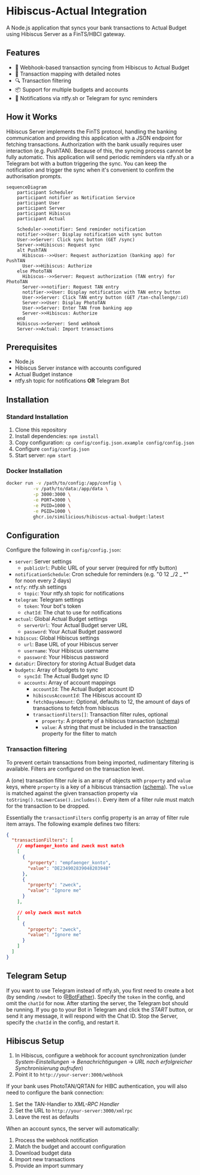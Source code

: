 # Hibiscus-Actual Integration

A Node.js application that syncs your bank transactions to Actual Budget using Hibiscus Server as a FinTS/HBCI gateway.

## Features

- 🔄 Webhook-based transaction syncing from Hibiscus to Actual Budget
- 🎯 Transaction mapping with detailed notes
- 🔍 Transaction filtering
- 📦 Support for multiple budgets and accounts
- 📱 Notifications via ntfy.sh or Telegram for sync reminders

## How it Works

Hibiscus Server implements the FinTS protocol, handling the banking communication and providing this application with a JSON endpoint for fetching transactions. Authorization with the bank usually requires user interaction (e.g. PushTAN). Because of this, the syncing process cannot be fully automatic. This application will send periodic reminders via ntfy.sh or a Telegram bot with a button triggering the sync. You can keep the notification and trigger the sync when it's convenient to confirm the authorisation prompts.

```mermaid
sequenceDiagram
    participant Scheduler
    participant notifier as Notification Service
    participant User
    participant Server
    participant Hibiscus
    participant Actual

    Scheduler->>notifier: Send reminder notification
    notifier->>User: Display notification with sync button
    User->>Server: Click sync button (GET /sync)
    Server->>Hibiscus: Request sync
    alt PushTAN
      Hibiscus-->>User: Request authorization (banking app) for PushTAN
      User->>Hibiscus: Authorize
    else PhotoTAN
      Hibiscus-->>Server: Request authorization (TAN entry) for PhotoTAN
      Server->>notifier: Request TAN entry
      notifier->>User: Display notification with TAN entry button
      User->>Server: Click TAN entry button (GET /tan-challenge/:id)
      Server->>User: Display PhotoTAN
      User->>Server: Enter TAN from banking app
      Server->>Hibiscus: Authorize
    end
    Hibiscus->>Server: Send webhook
    Server->>Actual: Import transactions
```

## Prerequisites

- Node.js
- Hibiscus Server instance with accounts configured
- Actual Budget instance
- ntfy.sh topic for notifications **OR** Telegram Bot

## Installation

### Standard Installation

1. Clone this repository
2. Install dependencies: `npm install`
3. Copy configuration: `cp config/config.json.example config/config.json`
4. Configure `config/config.json`
5. Start server: `npm start`

### Docker Installation

```bash
docker run -v /path/to/config:/app/config \
          -v /path/to/data:/app/data \
          -p 3000:3000 \
          -e PORT=3000 \
          -e PUID=1000 \
          -e PGID=1000 \
          ghcr.io/similicious/hibiscus-actual-budget:latest
```

## Configuration

Configure the following in `config/config.json`:

- `server`: Server settings
  - `publicUrl`: Public URL of your server (required for ntfy button)
- `notificationSchedule`: Cron schedule for reminders (e.g. "0 12 _/2 _ \*" for noon every 2 days)
- `ntfy`: ntfy.sh settings
  - `topic`: Your ntfy.sh topic for notifications
- `telegram`: Telegram settings
  - `token`: Your bot's token
  - `chatId`: The chat to use for notifications
- `actual`: Global Actual Budget settings
  - `serverUrl`: Your Actual Budget server URL
  - `password`: Your Actual Budget password
- `hibiscus`: Global Hibiscus settings
  - `url`: Base URL of your Hibiscus server
  - `username`: Your Hibiscus username
  - `password`: Your Hibiscus password
- `dataDir`: Directory for storing Actual Budget data
- `budgets`: Array of budgets to sync
  - `syncId`: The Actual Budget sync ID
  - `accounts`: Array of account mappings
    - `accountId`: The Actual Budget account ID
    - `hibiscusAccountId`: The Hibiscus account ID
    - `fetchDaysAmount`: Optional, defaults to 12, the amount of days of transactions to fetch from hibiscus
    - `transactionFilters[]`: Transaction filter rules, optional
      - `property`: A property of a hibiscus transaction ([schema](https://github.com/similicious/hibiscus-actual-budget/blob/main/src/model/hibiscus-transaction.ts#L13))
      - `value`: A string that must be included in the transaction property for the filter to match

### Transaction filtering

To prevent certain transactions from being imported, rudimentary filtering is available. Filters are configured on the transaction level.

A (one) transaction filter rule is an array of objects with `property` and `value` keys, where `property` is a key of a hibiscus transaction ([schema](https://github.com/similicious/hibiscus-actual-budget/blob/main/src/model/hibiscus-transaction.ts#L13)). The `value` is matched against the given transaction property via `toString().toLowerCase().includes()`. Every item of a filter rule must match for the transaction to be dropped.

Essentially the `transactionFilters` config property is an array of filter rule item arrays. The following example defines two filters:

```json
{
  "transactionFilters": [
    // empfaenger_konto and zweck must match
    [
      {
        "property": "empfaenger_konto",
        "value": "DE234902839048203948"
      },
      {
        "property": "zweck",
        "value": "Ignore me"
      }
    ],

    // only zweck must match
    [
      {
        "property": "zweck",
        "value": "Ignore me"
      }
    ]
  ]
}
```

## Telegram Setup

If you want to use Telegram instead of ntfy.sh, you first need to create a bot (by sending `/newbot` to [@BotFather](https://t.me/BotFather)). Specify the `token` in the config, and omit the `chatId` for now. After starting the server, the Telegram bot should be running. If you go to your Bot in Telegram and click the *START* button, or send it any message, it will respond with the Chat ID. Stop the Server, specify the `chatId` in the config, and restart it.

## Hibiscus Setup

1. In Hibiscus, configure a webhook for account synchronization (under _System-Einstellungen_ -> _Benachrichtigungen_ -> _URL nach erfolgreicher Synchronisierung aufrufen_)
2. Point it to `http://your-server:3000/webhook`

If your bank uses PhotoTAN/QRTAN for HIBC authentication, you will also need to configure the bank connection:

1. Set the TAN-Handler to _XML-RPC Handler_
2. Set the URL to `http://your-server:3000/xmlrpc`
3. Leave the rest as defaults

When an account syncs, the server will automatically:

1. Process the webhook notification
2. Match the budget and account configuration
3. Download budget data
4. Import new transactions
5. Provide an import summary
